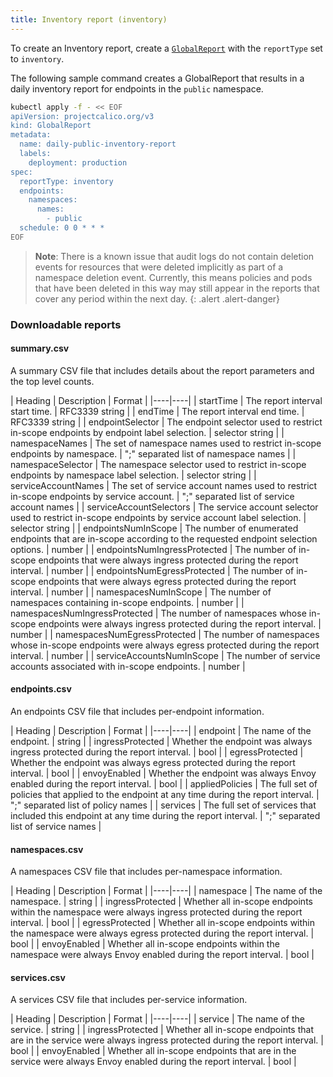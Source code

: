 ```yaml
---
title: Inventory report (inventory)
---
```


To create an Inventory report, create a [`GlobalReport`](../calicoctl/resources/globalreport) with the `reportType` 
set to `inventory`.

The following sample command creates a GlobalReport that results in a daily inventory report for
endpoints in the `public` namespace.

```bash
kubectl apply -f - << EOF
apiVersion: projectcalico.org/v3
kind: GlobalReport
metadata:
  name: daily-public-inventory-report
  labels:
    deployment: production
spec:
  reportType: inventory
  endpoints:
    namespaces:
      names:
        - public
  schedule: 0 0 * * *
EOF
```

> **Note**: There is a known issue that audit logs do not contain deletion events for resources that were
> deleted implicitly as part of a namespace deletion event. Currently, this means policies and pods that have been 
> deleted in this way may still appear in the reports that cover any period within the next day.
{: .alert .alert-danger}

### Downloadable reports

#### summary.csv

A summary CSV file that includes details about the report parameters and the top level counts.

| Heading | Description | Format |
|----|----|
| startTime                     | The report interval start time. | RFC3339 string |
| endTime                       | The report interval end time. | RFC3339 string |
| endpointSelector              | The endpoint selector used to restrict in-scope endpoints by endpoint label selection. | selector string |
| namespaceNames                | The set of namespace names used to restrict in-scope endpoints by namespace. | ";" separated list of namespace names |
| namespaceSelector             | The namespace selector used to restrict in-scope endpoints by namespace label selection. | selector string |
| serviceAccountNames           | The set of service account names used to restrict in-scope endpoints by service account. | ";" separated list of service account names |
| serviceAccountSelectors       | The service account selector used to restrict in-scope endpoints by service account label selection. | selector string |
| endpointsNumInScope           | The number of enumerated endpoints that are in-scope according to the requested endpoint selection options. | number |
| endpointsNumIngressProtected  | The number of in-scope endpoints that were always ingress protected during the report interval. | number |
| endpointsNumEgressProtected   | The number of in-scope endpoints that were always egress protected during the report interval. | number |
| namespacesNumInScope          | The number of namespaces containing in-scope endpoints. | number |
| namespacesNumIngressProtected | The number of namespaces whose in-scope endpoints were always ingress protected during the report interval. | number |
| namespacesNumEgressProtected  | The number of namespaces whose in-scope endpoints were always egress protected during the report interval. | number |
| serviceAccountsNumInScope     | The number of service accounts associated with in-scope endpoints. | number |

#### endpoints.csv

An endpoints CSV file that includes per-endpoint information.

| Heading | Description | Format |
|----|----|
| endpoint         | The name of the endpoint. | string |
| ingressProtected | Whether the endpoint was always ingress protected during the report interval. | bool |
| egressProtected  | Whether the endpoint was always egress protected during the report interval. | bool |
| envoyEnabled     | Whether the endpoint was always Envoy enabled during the report interval. | bool |
| appliedPolicies  | The full set of policies that applied to the endpoint at any time during the report interval. | ";" separated list of policy names |
| services         | The full set of services that included this endpoint at any time during the report interval. | ";" separated list of service names |

#### namespaces.csv

A namespaces CSV file that includes per-namespace information.

| Heading | Description | Format |
|----|----|
| namespace        | The name of the namespace. | string |
| ingressProtected | Whether all in-scope endpoints within the namespace were always ingress protected during the report interval. | bool |
| egressProtected  | Whether all in-scope endpoints within the namespace were always egress protected during the report interval. | bool |
| envoyEnabled     | Whether all in-scope endpoints within the namespace were always Envoy enabled during the report interval. | bool |

#### services.csv

A services CSV file that includes per-service information.

| Heading | Description | Format |
|----|----|
| service          | The name of the service. | string |
| ingressProtected | Whether all in-scope endpoints that are in the service were always ingress protected during the report interval. | bool |
| envoyEnabled     | Whether all in-scope endpoints that are in the service were always Envoy enabled during the report interval. | bool |
